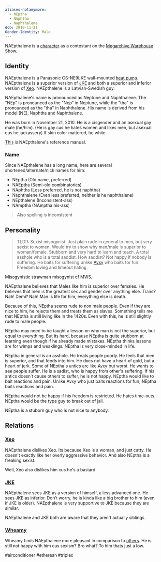 ```yaml
---
aliases-notanymore:
  - NEptha
  - NAphtha
  - Naphthalene
dob: 2010-11-21
Gender-Identity: Male
---
```

NAEpthalene is a [character](Characters.md) as a contestant on the [Megarchive Warehouse Show](../../../Megarchive%20Warehouse%20Show/Megarchive%20Warehouse%20Show.md).

## Identity

NAEpthalene is a Panasonic CS-NE9LKE wall-mounted [heat pump](../../Species/Air%20Conditioners.md). NAEpthalene is a superior version of [JKE](JKE.md) and both a superior and inferior version of [Xeo](Xeo.md). NAEpthalene is a Latvian-Swedish guy.

NAEpthalene's name is pronounced as Neptune and Naphthalene. The "NEp" is pronounced as the "Nep" in Neptune, while the "tha" is pronounced as the "tha" in Naphthalene. His name is derived from his model (NE), Naphtha and Naphthalene.

He was born in November 21, 2010. He is a cisgender and an asexual gay male (he/him). (He is gay cus he hates women and likes men, but asexual cus he jackassery)
If skin color mattered, he white.

[This](panasonic-amber-gemstone-ironoxide-deice-2010_cs-ne9lke.pdf) is NAEpthalene's reference manual.

### Name

Since NAEpthalene has a long name, here are several shortened/alternate/nick names for him:
- NEptha (Old name, preferred)
- NAEptha (Semi-old combinatorics)
- NAphtha (Less preferred, he is not naphtha)
- Naphthalene (Even less preferred, neither is he naphthalene)
- NEpthalene (Inconsistent-ass)
- NAmptha (NAmptha his-ass)
> Also spelling is inconsistent

## Personality

> TLDR: Sexist misogynist. Just plain rude in general to men, but very sexist to women. Would try to show why men/male is superior to woman/female. Stubborn and very hard to learn and teach. A total asshole who is a total saddist. How saddist? Not happy if nobody is suffering. He baits for suffering unlike [Avxy](Avxy.md) who baits for fun. Freedom loving and timeout hating.

Misogynistic strawman misogynist of MWS.

NAEpthalene believes that Males like him is superior over females. He believes that men is the greatest sex and gender over anything else. Trans? Nah! Demi? Nah! Man is life for him, everything else is death.

Because of this, NEptha seems rude to non male people. Even if they are nice to him, he rejects them and treats them as slaves. Something tells me that NEptha is still living like in the 1420s. Even with this, he is still slightly rude to male people.

NEptha may need to be taught a lesson on why man is not the superior, but equal to everything. But its hard, because NEptha is quite stubborn at learning even though if he already made mistakes. NEptha thinks lessons are for wimps and weaklings. NEptha is very close-minded in life.

NEptha in general is an asshole. He treats people poorly. He feels that men is superior, and that feeds into him. He does not have a heart of gold, but a heart of jerk. Some of NEptha's antics are like [Avxy](Avxy.md) but worst. He wants to see people suffer. He is a sadist, who is happy from other's suffering. If his antics doesn't cause others to suffer, he is not happy. NEptha would like to bait reactions and pain. Unlike Avxy who just baits reactions for fun, NEptha baits reactions and pain.

NEptha would not be happy if his freedom is restricted. He hates time-outs. NEptha would be the type guy to break out of jail.

NEptha is a stuborn guy who is not nice to anybody.
## Relations

### [Xeo](Xeo.md)
NAEpthalene dislikes Xeo. Its because Xeo is a woman, and just catty.  He doesn't exactly like her overly aggressive behavior. And also NEptha is a freaking sexist.

Well, Xeo also dislikes him cus he's a bastard.

### [JKE](JKE.md)
NAEpthalene sees JKE as a version of himself, a less advanced one. He sees JKE as inferior. Don't worry, he is kinda like a big brother to him (even if JKE is older). NAEpthalene is very supportive to JKE because they are similar.

NAEpthalene and JKE both are aware that they aren't actually siblings.
### [Wheamy](Wheamy.md)
Wheamy finds NAEpthalene more pleasant in comparison to [others](VXU.md#DeltaCXG). He is still not happy with him cus sexism? Bro what? To him thats just a low.

#airconditioner #etherean #triplex
